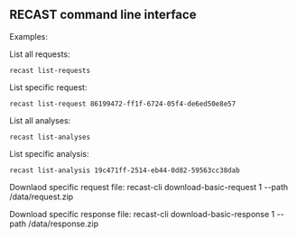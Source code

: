 ## RECAST command line interface

Examples:

List all requests:

    recast list-requests

List specific request:

    recast list-request 86199472-ff1f-6724-05f4-de6ed50e8e57

List all analyses:
 
    recast list-analyses 

List specific analysis:

    recast list-analysis 19c471ff-2514-eb44-0d82-59563cc38dab

Downlaod specific request file:
    recast-cli download-basic-request 1 --path /data/request.zip

Download specific response file:
    recast-cli download-basic-response 1 --path /data/response.zip